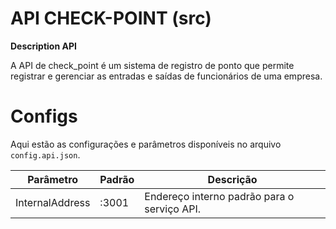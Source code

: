 # API CHECK-POINT (src)

**Description API**

A API de check_point é um sistema de registro de ponto que permite registrar e gerenciar as entradas e saídas de funcionários de uma empresa. 

# Configs

Aqui estão as configurações e parâmetros disponíveis no arquivo `config.api.json`.

| Parâmetro        | Padrão         | Descrição
|------------------|----------------|-----------------------------------------------|
| InternalAddress  | :3001          | Endereço interno padrão para o serviço API.  |
